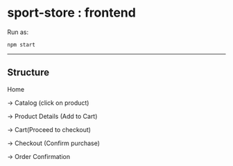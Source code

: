 # sport-store : frontend

Run as:

`npm start`

---

## Structure

Home

-> Catalog (click on product)

-> Product Details (Add to Cart)

-> Cart(Proceed to checkout)

-> Checkout (Confirm purchase)

-> Order Confirmation
